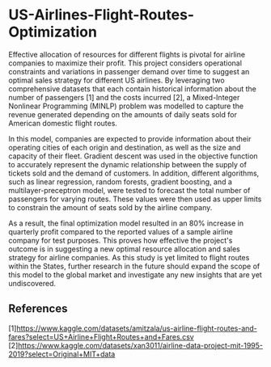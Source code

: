# US-Airlines-Flight-Routes-Optimization
Effective allocation of resources for different flights is pivotal for airline companies to maximize their profit. This project considers operational constraints and variations in passenger demand over time to suggest an optimal sales strategy for different US airlines. By leveraging two comprehensive datasets that each contain historical information about the number of passengers [1] and the costs incurred [2], a Mixed-Integer Nonlinear Programming (MINLP) problem was modelled to capture the revenue generated depending on the amounts of daily seats sold for American domestic flight routes.

In this model, companies are expected to provide information about their operating cities of each origin and destination, as well as the size and capacity of their fleet. Gradient descent was used in the objective function to accurately represent the dynamic relationship between the supply of tickets sold and the demand of customers. In addition, different algorithms, such as linear regression, random forests, gradient boosting, and a multilayer-preceptron model, were tested to forecast the total number of passengers for varying routes. These values were then used as upper limits to constrain the amount of seats sold by the airline company.

As a result, the final optimization model resulted in an 80% increase in quarterly profit compared to the reported values of a sample airline company for test purposes. This proves how effective the project's outcome is in suggesting a new optimal resource allocation and sales strategy for airline companies. As this study is yet limited to flight routes within the States, further research in the future should expand the scope of this model to the global market and investigate any new insights that are yet undiscovered.
## References
[1]https://www.kaggle.com/datasets/amitzala/us-airline-flight-routes-and-fares?select=US+Airline+Flight+Routes+and+Fares.csv </br>
[2]https://www.kaggle.com/datasets/xan3011/airline-data-project-mit-1995-2019?select=Original+MIT+data
